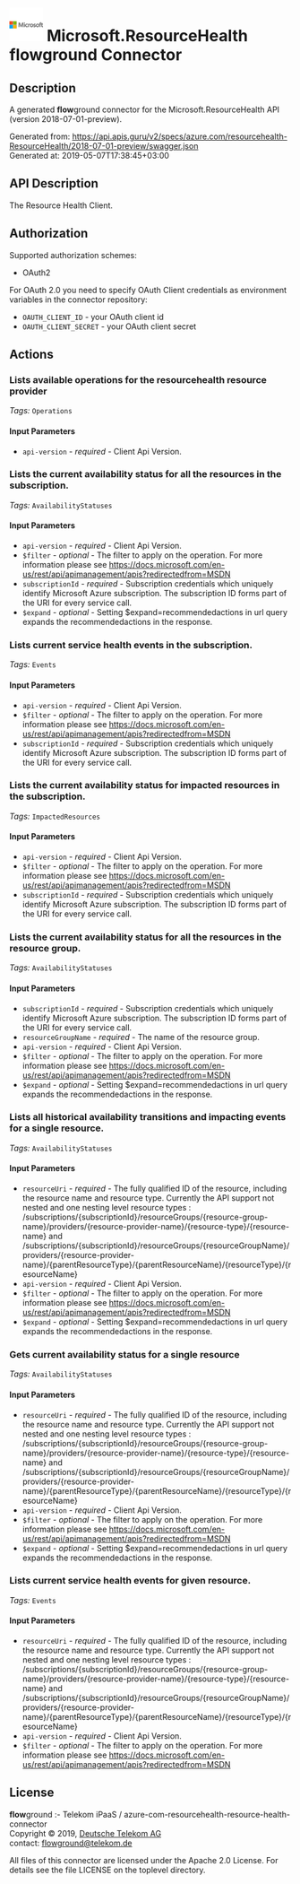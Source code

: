 # ![LOGO](logo.png) Microsoft.ResourceHealth **flow**ground Connector

## Description

A generated **flow**ground connector for the Microsoft.ResourceHealth API (version 2018-07-01-preview).

Generated from: https://api.apis.guru/v2/specs/azure.com/resourcehealth-ResourceHealth/2018-07-01-preview/swagger.json<br/>
Generated at: 2019-05-07T17:38:45+03:00

## API Description

The Resource Health Client.

## Authorization

Supported authorization schemes:
- OAuth2

For OAuth 2.0 you need to specify OAuth Client credentials as environment variables in the connector repository:
* `OAUTH_CLIENT_ID` - your OAuth client id
* `OAUTH_CLIENT_SECRET` - your OAuth client secret

## Actions

### Lists available operations for the resourcehealth resource provider

*Tags:* `Operations`

#### Input Parameters
* `api-version` - _required_ - Client Api Version.

### Lists the current availability status for all the resources in the subscription.

*Tags:* `AvailabilityStatuses`

#### Input Parameters
* `api-version` - _required_ - Client Api Version.
* `$filter` - _optional_ - The filter to apply on the operation. For more information please see https://docs.microsoft.com/en-us/rest/api/apimanagement/apis?redirectedfrom=MSDN
* `subscriptionId` - _required_ - Subscription credentials which uniquely identify Microsoft Azure subscription. The subscription ID forms part of the URI for every service call.
* `$expand` - _optional_ - Setting $expand=recommendedactions in url query expands the recommendedactions in the response.

### Lists current service health events in the subscription.

*Tags:* `Events`

#### Input Parameters
* `api-version` - _required_ - Client Api Version.
* `$filter` - _optional_ - The filter to apply on the operation. For more information please see https://docs.microsoft.com/en-us/rest/api/apimanagement/apis?redirectedfrom=MSDN
* `subscriptionId` - _required_ - Subscription credentials which uniquely identify Microsoft Azure subscription. The subscription ID forms part of the URI for every service call.

### Lists the current availability status for impacted resources in the subscription.

*Tags:* `ImpactedResources`

#### Input Parameters
* `api-version` - _required_ - Client Api Version.
* `$filter` - _optional_ - The filter to apply on the operation. For more information please see https://docs.microsoft.com/en-us/rest/api/apimanagement/apis?redirectedfrom=MSDN
* `subscriptionId` - _required_ - Subscription credentials which uniquely identify Microsoft Azure subscription. The subscription ID forms part of the URI for every service call.

### Lists the current availability status for all the resources in the resource group.

*Tags:* `AvailabilityStatuses`

#### Input Parameters
* `subscriptionId` - _required_ - Subscription credentials which uniquely identify Microsoft Azure subscription. The subscription ID forms part of the URI for every service call.
* `resourceGroupName` - _required_ - The name of the resource group.
* `api-version` - _required_ - Client Api Version.
* `$filter` - _optional_ - The filter to apply on the operation. For more information please see https://docs.microsoft.com/en-us/rest/api/apimanagement/apis?redirectedfrom=MSDN
* `$expand` - _optional_ - Setting $expand=recommendedactions in url query expands the recommendedactions in the response.

### Lists all historical availability transitions and impacting events for a single resource.

*Tags:* `AvailabilityStatuses`

#### Input Parameters
* `resourceUri` - _required_ - The fully qualified ID of the resource, including the resource name and resource type. Currently the API support not nested and one nesting level resource types : /subscriptions/{subscriptionId}/resourceGroups/{resource-group-name}/providers/{resource-provider-name}/{resource-type}/{resource-name} and /subscriptions/{subscriptionId}/resourceGroups/{resourceGroupName}/providers/{resource-provider-name}/{parentResourceType}/{parentResourceName}/{resourceType}/{resourceName}
* `api-version` - _required_ - Client Api Version.
* `$filter` - _optional_ - The filter to apply on the operation. For more information please see https://docs.microsoft.com/en-us/rest/api/apimanagement/apis?redirectedfrom=MSDN
* `$expand` - _optional_ - Setting $expand=recommendedactions in url query expands the recommendedactions in the response.

### Gets current availability status for a single resource

*Tags:* `AvailabilityStatuses`

#### Input Parameters
* `resourceUri` - _required_ - The fully qualified ID of the resource, including the resource name and resource type. Currently the API support not nested and one nesting level resource types : /subscriptions/{subscriptionId}/resourceGroups/{resource-group-name}/providers/{resource-provider-name}/{resource-type}/{resource-name} and /subscriptions/{subscriptionId}/resourceGroups/{resourceGroupName}/providers/{resource-provider-name}/{parentResourceType}/{parentResourceName}/{resourceType}/{resourceName}
* `api-version` - _required_ - Client Api Version.
* `$filter` - _optional_ - The filter to apply on the operation. For more information please see https://docs.microsoft.com/en-us/rest/api/apimanagement/apis?redirectedfrom=MSDN
* `$expand` - _optional_ - Setting $expand=recommendedactions in url query expands the recommendedactions in the response.

### Lists current service health events for given resource.

*Tags:* `Events`

#### Input Parameters
* `resourceUri` - _required_ - The fully qualified ID of the resource, including the resource name and resource type. Currently the API support not nested and one nesting level resource types : /subscriptions/{subscriptionId}/resourceGroups/{resource-group-name}/providers/{resource-provider-name}/{resource-type}/{resource-name} and /subscriptions/{subscriptionId}/resourceGroups/{resourceGroupName}/providers/{resource-provider-name}/{parentResourceType}/{parentResourceName}/{resourceType}/{resourceName}
* `api-version` - _required_ - Client Api Version.
* `$filter` - _optional_ - The filter to apply on the operation. For more information please see https://docs.microsoft.com/en-us/rest/api/apimanagement/apis?redirectedfrom=MSDN

## License

**flow**ground :- Telekom iPaaS / azure-com-resourcehealth-resource-health-connector<br/>
Copyright © 2019, [Deutsche Telekom AG](https://www.telekom.de)<br/>
contact: flowground@telekom.de

All files of this connector are licensed under the Apache 2.0 License. For details
see the file LICENSE on the toplevel directory.
